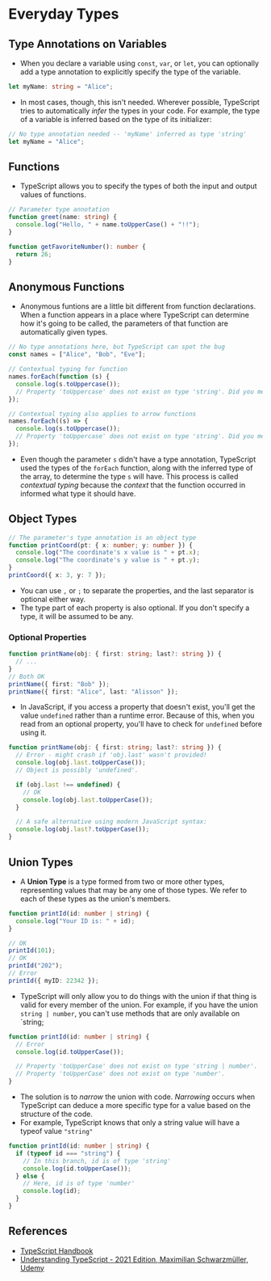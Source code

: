 # Everyday Types

## Type Annotations on Variables

- When you declare a variable using `const`, `var`, or `let`, you can optionally add a type annotation to explicitly specify the type of the variable.

```ts
let myName: string = "Alice";
```

- In most cases, though, this isn't needed. Wherever possible, TypeScript tries to automatically _infer_ the types in your code. For example, the type of a variable is inferred based on the type of its initializer:

```ts
// No type annotation needed -- 'myName' inferred as type 'string'
let myName = "Alice";
```

## Functions

- TypeScript allows you to specify the types of both the input and output values of functions.

```ts
// Parameter type annotation
function greet(name: string) {
  console.log("Hello, " + name.toUpperCase() + "!!");
}
```

```ts
function getFavoriteNumber(): number {
  return 26;
}
```

## Anonymous Functions

- Anonymous funtions are a little bit different from function declarations. When a function appears in a place where TypeScript can determine how it's going to be called, the parameters of that function are automatically given types.

```ts
// No type annotations here, but TypeScript can spot the bug
const names = ["Alice", "Bob", "Eve"];

// Contextual typing for function
names.forEach(function (s) {
  console.log(s.toUppercase());
  // Property 'toUppercase' does not exist on type 'string'. Did you mean 'toUpperCase'?
});

// Contextual typing also applies to arrow functions
names.forEach((s) => {
  console.log(s.toUppercase());
  // Property 'toUppercase' does not exist on type 'string'. Did you mean 'toUpperCase'?
});
```

- Even though the parameter `s` didn't have a type annotation, TypeScript used the types of the `forEach` function, along with the inferred type of the array, to determine the type `s` will have. This process is called _contextual typing_ because the _context_ that the function occurred in informed what type it should have.

## Object Types

```ts
// The parameter's type annotation is an object type
function printCoord(pt: { x: number; y: number }) {
  console.log("The coordinate's x value is " + pt.x);
  console.log("The coordinate's y value is " + pt.y);
}
printCoord({ x: 3, y: 7 });
```

- You can use `,` or `;` to separate the properties, and the last separator is optional either way.
- The type part of each property is also optional. If you don't specify a type, it will be assumed to be any.

### Optional Properties

```ts
function printName(obj: { first: string; last?: string }) {
  // ...
}
// Both OK
printName({ first: "Bob" });
printName({ first: "Alice", last: "Alisson" });
```

- In JavaScript, if you access a property that doesn't exist, you'll get the value `undefined` rather than a runtime error. Because of this, when you read from an optional property, you'll have to check for `undefined` before using it.

```ts
function printName(obj: { first: string; last?: string }) {
  // Error - might crash if 'obj.last' wasn't provided!
  console.log(obj.last.toUpperCase());
  // Object is possibly 'undefined'.

  if (obj.last !== undefined) {
    // OK
    console.log(obj.last.toUpperCase());
  }

  // A safe alternative using modern JavaScript syntax:
  console.log(obj.last?.toUpperCase());
}
```

## Union Types

- A **Union Type** is a type formed from two or more other types, representing values that may be any one of those types. We refer to each of these types as the union's members.

```ts
function printId(id: number | string) {
  console.log("Your ID is: " + id);
}

// OK
printId(101);
// OK
printId("202");
// Error
printId({ myID: 22342 });
```

- TypeScript will only allow you to do things with the union if that thing is valid for every member of the union. For example, if you have the union `string | number`, you can't use methods that are only available on `string;

```ts
function printId(id: number | string) {
  // Error
  console.log(id.toUpperCase());

  // Property 'toUpperCase' does not exist on type 'string | number'.
  // Property 'toUpperCase' does not exist on type 'number'.
}
```

- The solution is to _narrow_ the union with code. _Narrowing_ occurs when TypeScript can deduce a more specific type for a value based on the structure of the code.
- For example, TypeScript knows that only a string value will have a typeof value `"string"`

```ts
function printId(id: number | string) {
  if (typeof id === "string") {
    // In this branch, id is of type 'string'
    console.log(id.toUpperCase());
  } else {
    // Here, id is of type 'number'
    console.log(id);
  }
}
```

## References

- [TypeScript Handbook](https://www.typescriptlang.org/docs/handbook/2/basic-types.html#emitting-with-errors)
- [Understanding TypeScript - 2021 Edition, Maximilian Schwarzmüller, Udemy](https://www.udemy.com/share/1013yQBUUdcFZaRnw=/)
